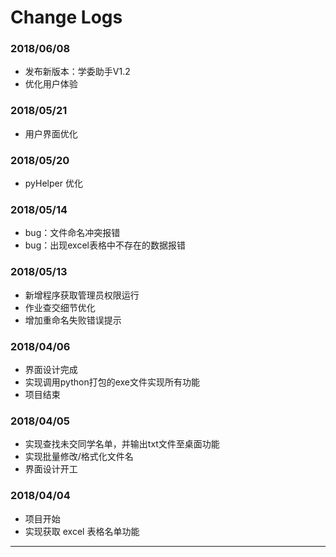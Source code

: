 # Change Logs

### 2018/06/08
- 发布新版本：学委助手V1.2
- 优化用户体验

### 2018/05/21
- 用户界面优化

### 2018/05/20
- pyHelper 优化

### 2018/05/14
- bug：文件命名冲突报错
- bug：出现excel表格中不存在的数据报错

### 2018/05/13
- 新增程序获取管理员权限运行
- 作业查交细节优化
- 增加重命名失败错误提示


### 2018/04/06
- 界面设计完成
- 实现调用python打包的exe文件实现所有功能
- 项目结束

### 2018/04/05
- 实现查找未交同学名单，并输出txt文件至桌面功能
- 实现批量修改/格式化文件名
- 界面设计开工

### 2018/04/04
- 项目开始
- 实现获取 excel 表格名单功能

-----
